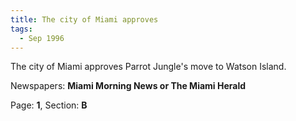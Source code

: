 ```yaml
---  
title: The city of Miami approves  
tags:  
  - Sep 1996  
---  
```

  
The city of Miami approves Parrot Jungle's move to Watson Island.  
  
Newspapers: **Miami Morning News or The Miami Herald**  
  
Page: **1**, Section: **B** 
